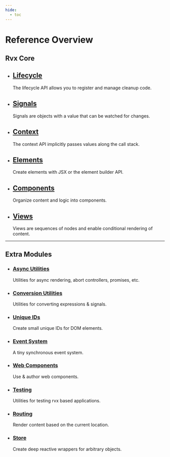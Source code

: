```yaml
---
hide:
  - toc
---
```


# Reference Overview

## Rvx Core

<div class="grid cards" markdown>

- ## [Lifecycle](./core/lifecycle.md)
	The lifecycle API allows you to register and manage cleanup code.

- ## [Signals](./core/signals.md)
	Signals are objects with a value that can be watched for changes.

- ## [Context](./core/context.md)
	The context API implicitly passes values along the call stack.

- ## [Elements](./core/elements.md)
	Create elements with JSX or the element builder API.

- ## [Components](./core/components.md)
	Organize content and logic into components.

- ## [Views](./core/views/index.md)
	Views are sequences of nodes and enable conditional rendering of content.

</div>

---

## Extra Modules

<div class="grid cards" markdown>

- ### [Async Utilities](./async-utilities/async.md)
	Utilities for async rendering, abort controllers, promises, etc.

- ### [Conversion Utilities](./convert.md)
	Utilities for converting expressions & signals.

- ### [Unique IDs](./ids.md)
	Create small unique IDs for DOM elements.

- ### [Event System](./events.md)
	A tiny synchronous event system.

- ### [Web Components](./web-components.md)
	Use & author web components.

- ### [Testing](./testing.md)
	Utilities for testing rvx based applications.

- ### [Routing](./routing.md)
	Render content based on the current location.

- ### [Store](./store.md)
	Create deep reactive wrappers for arbitrary objects.

</div>
